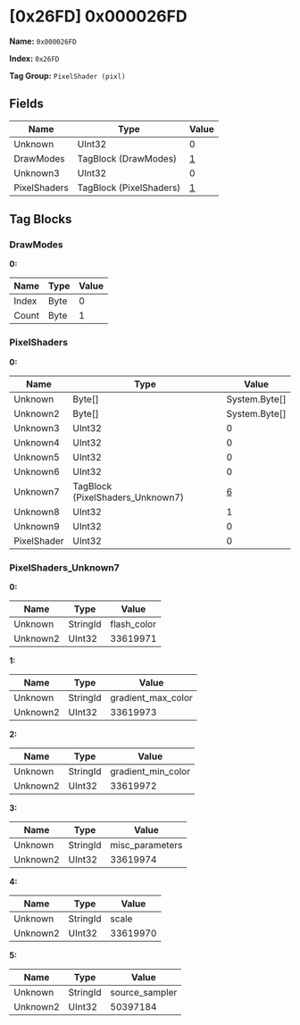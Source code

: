 # [0x26FD] 0x000026FD

**Name:** ```0x000026FD```

**Index:** ```0x26FD```

**Tag Group:** ```PixelShader (pixl)```

## Fields

Name	| Type	| Value
---	|---	|---	|
Unknown	|UInt32	|0
DrawModes	|TagBlock (DrawModes)	|[1](#drawmodes)
Unknown3	|UInt32	|0
PixelShaders	|TagBlock (PixelShaders)	|[1](#pixelshaders)


## Tag Blocks

### DrawModes

**0:**

Name	| Type	| Value
---	|---	|---	|
Index	|Byte	|0
Count	|Byte	|1


### PixelShaders

**0:**

Name	| Type	| Value
---	|---	|---	|
Unknown	|Byte[]	|System.Byte[]
Unknown2	|Byte[]	|System.Byte[]
Unknown3	|UInt32	|0
Unknown4	|UInt32	|0
Unknown5	|UInt32	|0
Unknown6	|UInt32	|0
Unknown7	|TagBlock (PixelShaders_Unknown7)	|[6](#pixelshaders_unknown7)
Unknown8	|UInt32	|1
Unknown9	|UInt32	|0
PixelShader	|UInt32	|0


### PixelShaders_Unknown7

**0:**

Name	| Type	| Value
---	|---	|---	|
Unknown	|StringId	|flash_color
Unknown2	|UInt32	|33619971


**1:**

Name	| Type	| Value
---	|---	|---	|
Unknown	|StringId	|gradient_max_color
Unknown2	|UInt32	|33619973


**2:**

Name	| Type	| Value
---	|---	|---	|
Unknown	|StringId	|gradient_min_color
Unknown2	|UInt32	|33619972


**3:**

Name	| Type	| Value
---	|---	|---	|
Unknown	|StringId	|misc_parameters
Unknown2	|UInt32	|33619974


**4:**

Name	| Type	| Value
---	|---	|---	|
Unknown	|StringId	|scale
Unknown2	|UInt32	|33619970


**5:**

Name	| Type	| Value
---	|---	|---	|
Unknown	|StringId	|source_sampler
Unknown2	|UInt32	|50397184


